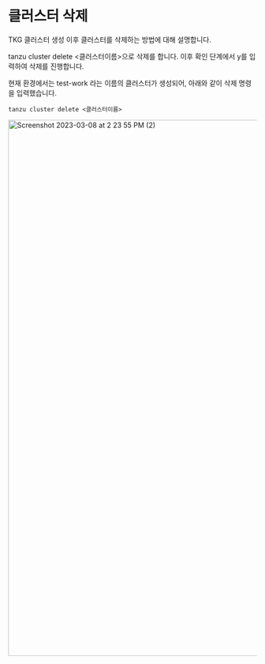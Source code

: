 # 클러스터 삭제

TKG 클러스터 생성 이후 클러스터를 삭제하는 방법에 대해 설명합니다.

tanzu cluster delete <클러스터이름>으로 삭제를 합니다. 이후 확인 단계에서 y를 입력하여 삭제를 진행합니다. 

현재 환경에서는 test-work 라는 이름의 클러스터가 생성되어, 아래와 같이 삭제 명령을 입력했습니다.

~~~
tanzu cluster delete <클러스터이름>
~~~

<img width="1085" alt="Screenshot 2023-03-08 at 2 23 55 PM (2)" src="https://user-images.githubusercontent.com/30145956/223776075-f18d01b1-07ec-4ea2-aca3-78486425b9e9.png">
